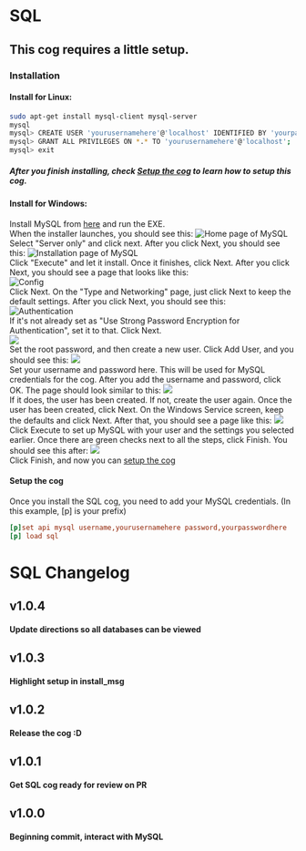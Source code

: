 # SQL

## This cog requires a little setup. 

### Installation

#### Install for Linux:

```bash
sudo apt-get install mysql-client mysql-server
mysql
mysql> CREATE USER 'yourusernamehere'@'localhost' IDENTIFIED BY 'yourpasswordhere';
mysql> GRANT ALL PRIVILEGES ON *.* TO 'yourusernamehere'@'localhost';
mysql> exit
```
##### After you finish installing, check [Setup the cog](./README.md#setup-the-cog) to learn how to setup this cog.

#### Install for Windows:

Install MySQL from [here](https://dev.mysql.com/downloads/installer/) and run the EXE.<br>
When the installer launches, you should see this:
![Home page of MySQL](/assets/sql/CQjOSAHc.png)<br>
Select "Server only" and click next. After you click Next, you should see this: ![Installation page of MySQL](/assets/sql/aec5MSu3.png)<br>Click "Execute" and let it install. Once it finishes, click Next. After you click Next, you should see a page that looks like this:<br>![Config](/assets/sql/h2gsSitE.png)<br>Click Next. On the "Type and Networking" page, just click Next to keep the default settings. After you click Next, you should see this:<br>![Authentication](/assets/sql/WYgMiLzN.png)<br>If it's not already set as "Use Strong Password Encryption for Authentication", set it to that. Click Next.<br>![](/assets/sql/nMYFvZPg.png)<br>Set the root password, and then create a new user. Click Add User, and you should see this: ![](/assets/sql/MHVW5aAg.png)<br>Set your username and password here. This will be used for MySQL credentials for the cog. After you add the username and password, click OK. The page should look similar to this: ![](/assets/sql/WCCUsIyR.png)<br>If it does, the user has been created. If not, create the user again. Once the user has been created, click Next. On the Windows Service screen, keep the defaults and click Next. After that, you should see a page like this: ![](/assets/sql/NWtnGAsw.png)<br>Click Execute to set up MySQL with your user and the settings you selected earlier. Once there are green checks next to all the steps, click Finish. You should see this after: ![](/assets/sql/AxYTAgFG.png)<br>Click Finish, and now you can [setup the cog](./README.md#setup-the-cog)

#### Setup the cog

Once you install the SQL cog, you need to add your MySQL credentials. 
(In this example, [p] is your prefix)
```ini
[p]set api mysql username,yourusernamehere password,yourpasswordhere
[p] load sql
```

# SQL Changelog

## v1.0.4

#### Update directions so all databases can be viewed

## v1.0.3

#### Highlight setup in install_msg

## v1.0.2

#### Release the cog :D

## v1.0.1

#### Get SQL cog ready for review on PR 

## v1.0.0

#### Beginning commit, interact with MySQL
